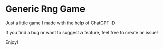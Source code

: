 # Generic Rng Game

Just a little game I made with the help of ChatGPT :D

If you find a bug or want to suggest a feature, feel free to create an issue!

Enjoy!
